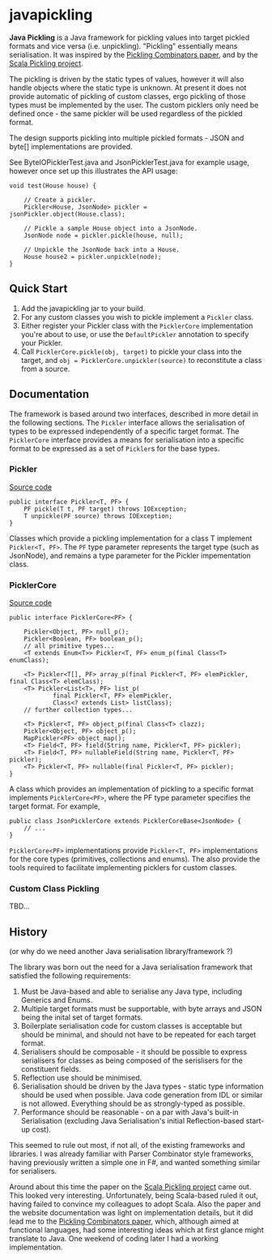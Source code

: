 javapickling
============

**Java Pickling** is a Java framework for pickling values into target pickled formats and vice versa (i.e. unpickling). "Pickling" essentially means serialisation.
It was inspired by the [Pickling Combinators paper](http://research.microsoft.com/en-us/um/people/akenn/fun/picklercombinators.pdf), and by the [Scala Pickling project](https://github.com/scala/pickling).

The pickling is driven by the static types of values, however it will also handle objects where the static type is unknown. At present it does not provide automatic of pickling of custom classes, ergo pickling of those types must be implemented by the user. The custom picklers only need be defined once - the same pickler will be used regardless of the pickled format.

The design supports pickling into multiple pickled formats - JSON and byte[] implementations are provided.

See ByteIOPicklerTest.java and JsonPicklerTest.java for example usage, however once set up this illustrates the API usage:

    void test(House house) {

        // Create a pickler.
        Pickler<House, JsonNode> pickler = jsonPickler.object(House.class);

        // Pickle a sample House object into a JsonNode.
        JsonNode node = pickler.pickle(house, null);

        // Unpickle the JsonNode back into a House.
        House house2 = pickler.unpickle(node);
    }

## Quick Start

1. Add the javapickling jar to your build.
1. For any custom classes you wish to pickle implement a `Pickler` class.
1. Either register your Pickler class with the `PicklerCore` implementation you're about to use, or use the `DefaultPickler` annotation to specify your Pickler.
1. Call `PicklerCore.pickle(obj, target)` to pickle your class into the target, and `obj = PicklerCore.unpickler(source)` to reconstitute a class from a source.

## Documentation

The framework is based around two interfaces, described in more detail in the following sections. The `Pickler` interface allows the serialisation of types to be expressed independently of a specific target format. The `PicklerCore` interface provides a means for serialisation into a specific format to be expressed as a set of `Pickler`s for the base types.

### Pickler

[Source code](https://github.com/jon-hanson/javapickling/blob/master/src/main/java/org/javapickling/core/Pickler.java)

    public interface Pickler<T, PF> {
        PF pickle(T t, PF target) throws IOException;
        T unpickle(PF source) throws IOException;
    }

Classes which provide a pickling implementation for a class T implement `Pickler<T, PF>`. The `PF` type parameter represents the target type (such as JsonNode), and remains a type parameter for the Pickler impementation class.

### PicklerCore

[Source code](https://github.com/jon-hanson/javapickling/blob/master/src/main/java/org/javapickling/core/PicklerCore.java)

    public interface PicklerCore<PF> {

        Pickler<Object, PF> null_p();
        Pickler<Boolean, PF> boolean_p();
        // all primitive types...
        <T extends Enum<T>> Pickler<T, PF> enum_p(final Class<T> enumClass);

        <T> Pickler<T[], PF> array_p(final Pickler<T, PF> elemPickler, final Class<T> elemClass);
        <T> Pickler<List<T>, PF> list_p(
                final Pickler<T, PF> elemPickler,
                Class<? extends List> listClass);
        // further collection types...

        <T> Pickler<T, PF> object_p(final Class<T> clazz);
        Pickler<Object, PF> object_p();
        MapPickler<PF> object_map();
        <T> Field<T, PF> field(String name, Pickler<T, PF> pickler);
        <T> Field<T, PF> nullableField(String name, Pickler<T, PF> pickler);
        <T> Pickler<T, PF> nullable(final Pickler<T, PF> pickler);
    }

A class which provides an implementation of pickling to a specific format implements `PicklerCore<PF>`, where the PF type parameter specifies the target format. For example,

    public class JsonPicklerCore extends PicklerCoreBase<JsonNode> {
        // ...
    }

`PicklerCore<PF>` implementations provide `Pickler<T, PF>` implementations for the core types (primitives, collections and enums). The also provide the tools required to facilitate implementing picklers for custom classes.

### Custom Class Pickling

TBD...

## History

(or why do we need another Java serialisation library/framework ?)

The library was born out the need for a Java serialisation framework that satisfied the following requirements:

1. Must be Java-based and able to serialise any Java type, including Generics and Enums.
1. Multiple target formats must be supportable, with byte arrays and JSON being the inital set of target formats.
1. Boilerplate serialisation code for custom classes is acceptable but should be minimal, and should not have to be repeated for each target format.
1. Serialisers should be composable - it should be possible to express serialisers for classes as being composed of the serislisers for the constituent fields.
1. Reflection use should be minimised.
1. Serialisation should be driven by the Java types - static type information should be used when possible. Java code generation from IDL or similar is not allowed. Everything should be as strongly-typed as possible.
1. Performance should be reasonable - on a par with Java's built-in Serialisation (excluding Java Serialisation's initial Reflection-based start-up cost).

This seemed to rule out most, if not all, of the existing frameworks and libraries. I was already familiar with Parser Combinator style frameworks, having previously written a simple one in F#, and wanted something similar for serialisers.

Around about this time the paper on the [Scala Pickling project](https://github.com/scala/pickling) came out. This looked very interesting. Unfortunately, being Scala-based ruled it out, having failed to convince my colleagues to adopt Scala. Also the paper and the website documentation was light on implementation details, but it did lead me to the [Pickling Combinators paper](http://research.microsoft.com/en-us/um/people/akenn/fun/picklercombinators.pdf), which, although aimed at functional languages, had some interesting ideas which at first glance might translate to Java. One weekend of coding later I had a working implementation.
